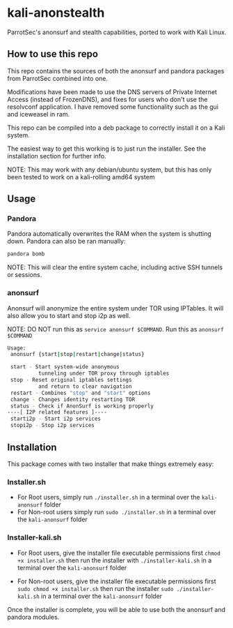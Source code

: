 # kali-anonstealth

ParrotSec's anonsurf and stealth capabilities, ported to work with Kali Linux.

## How to use this repo

This repo contains the sources of both the anonsurf and pandora packages from ParrotSec combined into one.

Modifications have been made to use the DNS servers of Private Internet Access (instead of FrozenDNS), and fixes for users who don't use the resolvconf application. I have removed some functionality such as the gui and iceweasel in ram.

This repo can be compiled into a deb package to correctly install it on a Kali system.

The easiest way to get this working is to just run the installer. See the installation section for further info.

NOTE: This may work with any debian/ubuntu system, but this has only been tested to work on a kali-rolling amd64 system

## Usage
### Pandora
Pandora automatically overwrites the RAM when the system is shutting down. Pandora can also be ran manually:
```bash
pandora bomb
```

NOTE: This will clear the entire system cache, including active SSH tunnels or sessions.

### anonsurf
Anonsurf will anonymize the entire system under TOR using IPTables. It will also allow you to start and stop i2p as well.

NOTE: DO NOT run this as ```service anonsurf $COMMAND```. Run this as ```anonsurf $COMMAND```

```bash
Usage:
 anonsurf {start|stop|restart|change|status}

 start - Start system-wide anonymous
          tunneling under TOR proxy through iptables
 stop - Reset original iptables settings
          and return to clear navigation
 restart - Combines "stop" and "start" options
 change - Changes identity restarting TOR 
 status - Check if AnonSurf is working properly
----[ I2P related features ]----
 starti2p - Start i2p services
 stopi2p - Stop i2p services
```

## Installation
This package comes with two installer that make things extremely easy:

### Installer.sh 
- For Root users, simply run `./installer.sh` in a terminal over the `kali-anonsurf` folder
- For Non-root users simply run `sudo ./installer.sh` in a terminal over the `kali-anonsurf` folder

### Installer-kali.sh
- For Root users, give the installer file executable permissions first `chmod +x installer.sh` then run the installer with `./installer-kali.sh` in a terminal over the `kali-anonsurf` folder

- For Non-root users, give the installer file executable permissions first `sudo chmod +x installer.sh` then run the installer `sudo ./installer-kali.sh` in a terminal over the `kali-anonsurf` folder

Once the installer is complete, you will be able to use both the anonsurf and pandora modules.
